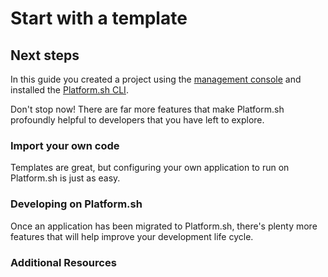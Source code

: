 # Start with a template

## Next steps

In this guide you created a project using the [management console](/administration/web.md) and installed the [Platform.sh CLI](/development/cli.md). 

Don't stop now! There are far more features that make Platform.sh profoundly helpful to developers that you have left to explore.

### Import your own code

Templates are great, but configuring your own application to run on Platform.sh is just as easy.

<div id = "own-code"></div>

<script>
    var descTitle = "Import your own code";
    var descDesc = "Use the CLI and a few configuration files to deploy your code on Platform.sh.";
    var descPath = getPathObj("/gettingstarted/own-code.html", descTitle, descDesc);
    var descButton = {type: "descriptive", path: descPath, div: "own-code"};
    makeButton(descButton);
</script>

### Developing on Platform.sh

Once an application has been migrated to Platform.sh, there's plenty more features that will help improve your development life cycle.

<div id = "local-dev"></div>

<script>
    var descTitle = "Local Development";
    var descDesc = "Remotely connect to services and build your application locally during development.";
    var descPath = getPathObj("/gettingstarted/local-dev.html", descTitle, descDesc);
    var descButton = {type: "descriptive", path: descPath, div: "local-dev"};
    makeButton(descButton);
</script>

<div id = "dev-envs"></div>

<script>
    var descTitle = "Development environments";
    var descDesc = "Activate development branches and test new features before merging into production.";
    var descPath = getPathObj("/gettingstarted/dev-environments.html", descTitle, descDesc);
    var descButton = {type: "descriptive", path: descPath, div: "dev-envs"};
    makeButton(descButton);
</script>

### Additional Resources

<div id = "steps"></div>

<script>
    var descTitle = "Next steps";
    var descDesc = "Set up domains to take your application live, configure external integrations to GitHub, and more!";
    var descPath = getPathObj("/gettingstarted/next-steps.html", descTitle, descDesc);
    var descButton = {type: "descriptive", path: descPath, div: "steps"};
    makeButton(descButton);
</script>

<div id = "community"></div>

<script>
    var descTitle = "Platform.sh Community";
    var descDesc = "Check out how-tos, tutorials, and get help for your questions about Platform.sh.";
    var descPath = getPathObj("https://community.platform.sh/", descTitle, descDesc);
    var descButton = {type: "descriptive", path: descPath, div: "community"};
    makeButton(descButton);
</script>

<div id = "blog"></div>

<script>
    var descTitle = "Platform.sh Blog";
    var descDesc = "Read news and how-to posts all about working with Platform.sh.";
    var descPath = getPathObj("https://platform.sh/blog/", descTitle, descDesc);
    var descButton = {type: "descriptive", path: descPath, div: "blog"};
    makeButton(descButton);
</script>

<div id = "buttons"></div>

<script>
    var navButtons = {type: "navigation", prev: getPathObj("prev"), div: "buttons"};
    makeButton(navButtons);
</script>
